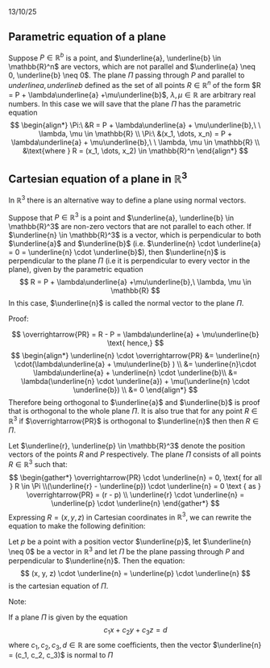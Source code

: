 13/10/25

## Parametric equation of a plane

Suppose $P \in \mathbb{R}^b$ is a point, and $\underline{a}, \underline{b} \in \mathbb{R}^n$ are vectors, which are not parallel and $\underline{a} \neq 0, \underline{b} \neq 0$. The plane $\Pi$ passing through $P$ and parallel to $underline{a}, underline{b}$ defined as the set of all points $R \in \mathbb{R}^n$ of the form $R = P + \lambda\underline{a} +\mu\underline{b}$, $\lambda, \mu \in \mathbb{R}$ are arbitrary real numbers.
In this case we will save that the plane $\Pi$ has the parametric equation
$$
\begin{align*}
\Pi:\ &R = P + \lambda\underline{a} + \mu\underline{b},\ \ \lambda, \mu \in \mathbb{R} \\
\Pi:\ &(x_1, \dots, x_n) = P + \lambda\underline{a} + \mu\underline{b},\ \ \lambda, \mu \in \mathbb{R} \\
&\text{where } R = (x_1, \dots, x_2) \in \mathbb{R}^n
\end{align*}
$$
## Cartesian equation of a plane in $\mathbb{R}^3$

In $\mathbb{R}^3$ there is an alternative way to define a plane using normal vectors.

Suppose that $P \in \mathbb{R}^3$ is a point and $\underline{a}, \underline{b} \in \mathbb{R}^3$ are non-zero vectors that are not parallel to each other. If $\underline{n} \in \mathbb{R}^3$ is a vector, which is perpendicular to both $\underline{a}$ and $\underline{b}$ (i.e. $\underline{n} \cdot \underline{a} = 0 = \underline{n} \cdot \underline{b}$), then $\underline{n}$ is perpendicular to the plane $\Pi$ (i.e it is perpendicular to every vector in the plane), given by the parametric equation
$$
R = P + \lambda\underline{a} +\mu\underline{b},\ \lambda, \mu \in \mathbb{R}
$$
In this case, $\underline{n}$ is called the normal vector to the plane $\Pi$.

Proof:

$$
\overrightarrow{PR} = R - P = \lambda\underline{a} + \mu\underline{b} \text{ hence,}
$$
$$
\begin{align*}
\underline{n} \cdot \overrightarrow{PR} &= \underline{n} \cdot(\lambda\underline{a} + \mu\underline{b} ) \\
&= \underline{n}\cdot \lambda\underline{a} + \underline{n} \cdot \underline{b}\\
&= \lambda(\underline{n} \cdot \underline{a}) + \mu(\underline{n} \cdot \underline{b}) \\
&= 0
\end{align*}
$$
Therefore being orthogonal to $\underline{a}$ and $\underline{b}$ is proof that is orthogonal to the whole plane $\Pi$.
It is also true that for any point $R \in \mathbb{R}^3$ if $\overrightarrow{PR}$ is orthogonal to $\underline{n}$ then then $R \in \Pi$.

Let $\underline{r}, \underline{p} \in \mathbb{R}^3$ denote the position vectors of the points $R$ and $P$ respectively.
The plane $\Pi$ consists of all points $R \in \mathbb{R}^3$ such that:
$$
\begin{gather*}
\overrightarrow{PR} \cdot \underline{n} = 0, \text{ for all } R \in \Pi \\(\underline{r} - \underline{p}) \cdot \underline{n} = 0 \text { as } \overrightarrow{PR} = (r - p) \\
\underline{r} \cdot \underline{n} = \underline{p} \cdot \underline{n}
\end{gather*}
$$
Expressing $R = (x, y, z)$ in Cartesian coordinates in $\mathbb{R}^3$, we can rewrite the equation to make the following definition:

Let $p$ be a point with a position vector $\underline{p}$, let $\underline{n} \neq 0$ be a vector in $\mathbb{R}^3$ and let $\Pi$ be the plane passing through $P$ and perpendicular to $\underline{n}$. Then the equation:
$$
(x, y, z) \cdot \underline{n} = \underline{p} \cdot \underline{n}
$$
is the cartesian equation of $\Pi$.

Note:

If a plane $\Pi$ is given by the equation
$$
c_1x + c_2y+ c_3z = d
$$
where $c_1, c_2, c_3, d \in \mathbb{R}$ are some coefficients, then the vector $\underline{n} = (c_1, c_2, c_3)$ is normal to $\Pi$
